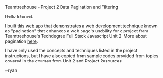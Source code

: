 Teamtreehouse - Project 2
Data Pagination and Filtering

Hello Internet.

I built this [web app](https://ragatep.github.io/Data_Pagination_and_Filtering/) that demonstrates a web development technique known as "pagination" that enhances a web page's usability for a project from Teamtreehouse's Techdegree Full Stack Javascript Unit 2. More about pagination [here](https://developer.mozilla.org/en-US/docs/Web/CSS/Layout_cookbook/Pagination).

I have only used the concepts and techniques listed in the project instructions, but I have also copied from sample codes provided from topics covered in the courses from Unit 2 and Project Resources.

~ryan